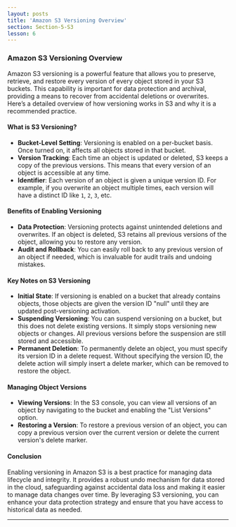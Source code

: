 ```yaml
---
layout: posts
title: 'Amazon S3 Versioning Overview'
section: Section-5-S3
lesson: 6
---
```


### Amazon S3 Versioning Overview

Amazon S3 versioning is a powerful feature that allows you to preserve, retrieve, and restore every version of every object stored in your S3 buckets. This capability is important for data protection and archival, providing a means to recover from accidental deletions or overwrites. Here’s a detailed overview of how versioning works in S3 and why it is a recommended practice.

<!-- pagebreak -->

#### What is S3 Versioning?

- **Bucket-Level Setting**: Versioning is enabled on a per-bucket basis. Once turned on, it affects all objects stored in that bucket.
- **Version Tracking**: Each time an object is updated or deleted, S3 keeps a copy of the previous versions. This means that every version of an object is accessible at any time.
- **Identifier**: Each version of an object is given a unique version ID. For example, if you overwrite an object multiple times, each version will have a distinct ID like `1`, `2`, `3`, etc.
<!-- pagebreak -->

#### Benefits of Enabling Versioning

- **Data Protection**: Versioning protects against unintended deletions and overwrites. If an object is deleted, S3 retains all previous versions of the object, allowing you to restore any version.
- **Audit and Rollback**: You can easily roll back to any previous version of an object if needed, which is invaluable for audit trails and undoing mistakes.
<!-- pagebreak -->

#### Key Notes on S3 Versioning

- **Initial State**: If versioning is enabled on a bucket that already contains objects, those objects are given the version ID "null" until they are updated post-versioning activation.
- **Suspending Versioning**: You can suspend versioning on a bucket, but this does not delete existing versions. It simply stops versioning new objects or changes. All previous versions before the suspension are still stored and accessible.
- **Permanent Deletion**: To permanently delete an object, you must specify its version ID in a delete request. Without specifying the version ID, the delete action will simply insert a delete marker, which can be removed to restore the object.
<!-- pagebreak -->

#### Managing Object Versions

- **Viewing Versions**: In the S3 console, you can view all versions of an object by navigating to the bucket and enabling the "List Versions" option.
- **Restoring a Version**: To restore a previous version of an object, you can copy a previous version over the current version or delete the current version's delete marker.
<!-- pagebreak -->

#### Conclusion

Enabling versioning in Amazon S3 is a best practice for managing data lifecycle and integrity. It provides a robust undo mechanism for data stored in the cloud, safeguarding against accidental data loss and making it easier to manage data changes over time. By leveraging S3 versioning, you can enhance your data protection strategy and ensure that you have access to historical data as needed.

---
